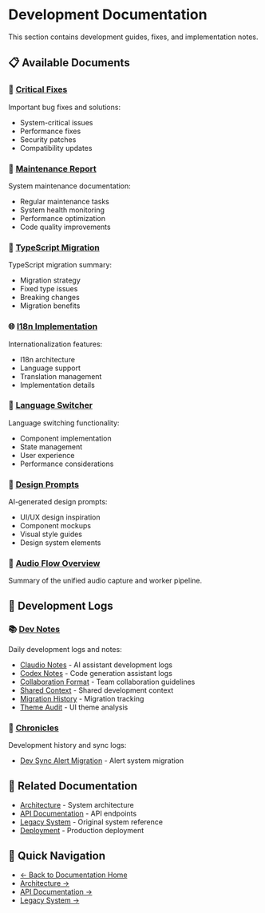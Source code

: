 # Development Documentation

This section contains development guides, fixes, and implementation notes.

## 📋 Available Documents

### 🚨 [Critical Fixes](./CRITICAL_FIXES.md)
Important bug fixes and solutions:
- System-critical issues
- Performance fixes
- Security patches
- Compatibility updates

### 🔧 [Maintenance Report](./MAINTENANCE-REPORT.md)
System maintenance documentation:
- Regular maintenance tasks
- System health monitoring
- Performance optimization
- Code quality improvements

### 📝 [TypeScript Migration](./TYPESCRIPT-FIXES-SUMMARY.md)
TypeScript migration summary:
- Migration strategy
- Fixed type issues
- Breaking changes
- Migration benefits

### 🌐 [I18n Implementation](./REVOLUTIONARY-I18N-SUMMARY.md)
Internationalization features:
- I18n architecture
- Language support
- Translation management
- Implementation details

### 🔄 [Language Switcher](./LANGUAGE-SWITCHER-SUMMARY.md)
Language switching functionality:
- Component implementation
- State management
- User experience
- Performance considerations

### 🎨 [Design Prompts](./dalle-prompts.md)
AI-generated design prompts:
- UI/UX design inspiration
- Component mockups
- Visual style guides
- Design system elements

### 🎤 [Audio Flow Overview](./audio-flow-overview.md)
Summary of the unified audio capture and worker pipeline.

## 📁 Development Logs

### 📚 [Dev Notes](./dev-notes/)
Daily development logs and notes:
- [Claudio Notes](./dev-notes/claudo.md) - AI assistant development logs
- [Codex Notes](./dev-notes/codex.md) - Code generation assistant logs
- [Collaboration Format](./dev-notes/collaboration-format.md) - Team collaboration guidelines
- [Shared Context](./dev-notes/shared-context.md) - Shared development context
- [Migration History](./dev-notes/migration-history-2025-01-08.md) - Migration tracking
- [Theme Audit](./dev-notes/theme-contrast-audit-2025-01-08.md) - UI theme analysis

### 📜 [Chronicles](./chronicles/)
Development history and sync logs:
- [Dev Sync Alert Migration](./chronicles/dev-sync-alert-migration.md) - Alert system migration

## 🔗 Related Documentation

- [Architecture](../architecture/) - System architecture
- [API Documentation](../api/) - API endpoints
- [Legacy System](../legacy/) - Original system reference
- [Deployment](../deployment/) - Production deployment

## 🚀 Quick Navigation

- [← Back to Documentation Home](../README.md)
- [Architecture →](../architecture/)
- [API Documentation →](../api/)
- [Legacy System →](../legacy/)